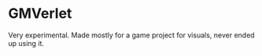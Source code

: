 # GMVerlet
 Very experimental. Made mostly for a game project for visuals, never ended up using it.
